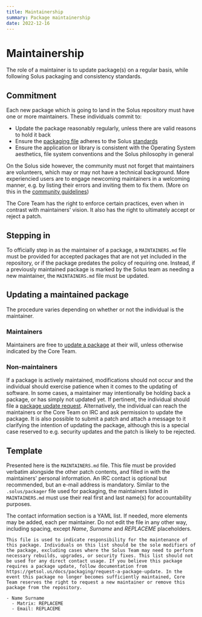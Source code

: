 ```yaml
---
title: Maintainership
summary: Package maintainership
date: 2022-12-16
---
```


# Maintainership

The role of a maintainer is to update package(s) on a regular basis, while following Solus packaging and consistency standards.

## Commitment

Each new package which is going to land in the Solus repository must have one or more maintainers. These individuals commit to:

- Update the package reasonably regularly, unless there are valid reasons to hold it back
- Ensure the [packaging file](/docs/packaging/package.yml) adheres to the Solus [standards](/docs/packaging/packaging-practices)
- Ensure the application or library is consistent with the Operating System aesthetics, file system conventions and the Solus philosophy in general

On the Solus side however, the community must not forget that maintainers are volunteers, which may or may not have a technical background. More experiencied users are to engage newcoming maintainers in a welcoming manner, e.g. by listing their errors and inviting them to fix them. (More on this in the [community guidelines](/docs/user/contributing/community-guidelines#development--issue-trackers))

The Core Team has the right to enforce certain practices, even when in contrast with maintainers' vision. It also has the right to ultimately accept or reject a patch.

## Stepping in

To officially step in as the maintainer of a package, a `MAINTAINERS.md` file must be provided for accepted packages that are not yet included in the repository, or if the package predates the policy of requiring one. Instead, if a previously maintained package is marked by the Solus team as needing a new maintainer, the `MAINTAINERS.md` file must be updated.

## Updating a maintained package

The procedure varies depending on whether or not the individual is the maintainer.

### Maintainers

Maintainers are free to [update a package](/docs/packaging/updating-an-existing-package) at their will, unless otherwise indicated by the Core Team.

### Non-maintainers

If a package is actively maintained, modifications should not occur and the individual should exercise patience when it comes to the updating of software. In some cases, a maintainer may intentionally be holding back a package, or has simply not updated yet. If pertinent, the individual should file a [package update request](/docs/packaging/request-a-package-update). Alternatively, the individual can reach the maintainers or the Core Team on IRC and ask permission to update the package. It is also possible to submit a patch and attach a message to it clarifying the intention of updating the package, although this is a special case reserved to e.g. security updates and the patch is likely to be rejected.

## Template

Presented here is the `MAINTAINERS.md` file. This file must be provided verbatim alongside the other patch contents, and filled in with the maintainers' personal information. An IRC contact is optional but recommended, but an e-mail address is mandatory. Similar to the `.solus/packager` file used for packaging, the maintainers listed in `MAINTAINERS.md` must use their real first and last name(s) for accountability purposes.

The contact information section is a YAML list. If needed, more elements may be added, each per maintainer. Do not edit the file in any other way, including spacing, except *Name*, *Surname* and *REPLACEME* placeholders.

```
This file is used to indicate responsibility for the maintenance of this package. Individuals on this list should be the sole modifiers of the package, excluding cases where the Solus Team may need to perform necessary rebuilds, upgrades, or security fixes. This list should not be used for any direct contact usage. If you believe this package requires a package update, follow documentation from https://getsol.us/docs/packaging/request-a-package-update. In the event this package no longer becomes sufficiently maintained, Core Team reserves the right to request a new maintainer or remove this package from the repository.

- Name Surname
  - Matrix: REPLACEME
  - Email: REPLACEME
```
